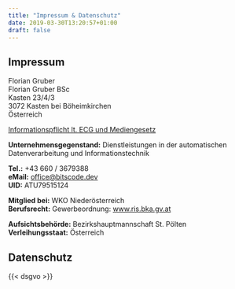 ```yaml
---
title: "Impressum & Datenschutz"
date: 2019-03-30T13:20:57+01:00
draft: false
---
```


## Impressum

Florian Gruber  
Florian Gruber BSc  
Kasten 23/4/3  
3072 Kasten bei Böheimkirchen  
Österreich  
  
[Informationspflicht lt. ECG und Mediengesetz](https://www.wkoecg.at/Ecg.aspx?FirmaID=3a0bcb36-d485-4adf-86dc-abc273e061f0)  
  
**Unternehmensgegenstand:** Dienstleistungen in der automatischen Datenverarbeitung und Informationstechnik  
  
**Tel.:** +43 660 / 3679388  
**eMail:** office@bitscode.dev  
**UID:** ATU79515124  
  
**Mitglied bei:** WKO Niederösterreich  
**Berufsrecht:** Gewerbeordnung: www.ris.bka.gv.at  
  
**Aufsichtsbehörde:** Bezirkshauptmannschaft St. Pölten  
**Verleihungsstaat:** Österreich  
  
## Datenschutz

{{< dsgvo >}}

